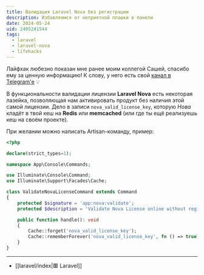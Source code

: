 ```yaml
---
title: Валидация Laravel Nova без регистрации
description: Избавляемся от неприятной плашки в панели
date: 2024-05-24
uid: 2405241544
tags:
  - laravel
  - laravel-nova
  - lifehacks
---
```


Лайфхак любезно показан мне ранее моим коллегой Сашей, спасибо ему за ценную информацию! К слову, у него есть свой [канал в Telegram'е](https://t.me/itbomj) 💡

В функциональности валидации лицензии **Laravel Nova** есть некоторая лазейка, позволяющая нам активировать продукт без наличия этой самой лицензии. Дело в записи `nova_valid_license_key`, которую *Нова* кладёт в твой кеш на **Redis** или **memcached** (или где ты ещё реализуешь кеш на своём проекте).

При желании можно написать Artisan-команду, пример:

```php
<?php

declare(strict_types=1);

namespace App\Console\Commands;

use Illuminate\Console\Command;
use Illuminate\Support\Facades\Cache;

class ValidateNovaLicenseCommand extends Command
{
    protected $signature = 'app:nova:validate';
    protected $description = 'Validate Nova License online without registration';

    public function handle(): void
    {
        Cache::forget('nova_valid_license_key');
        Cache::rememberForever('nova_valid_license_key', fn () => true);
    }
}
```

---

- [[laravel/index|🟥 Laravel]]
